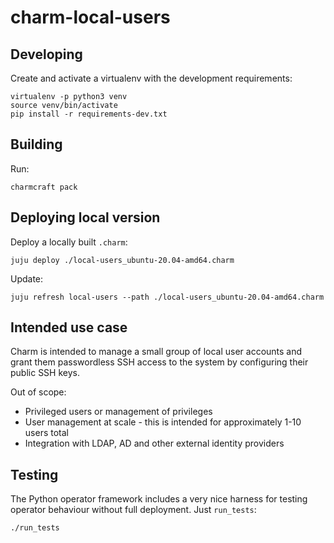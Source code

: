 # charm-local-users

## Developing

Create and activate a virtualenv with the development requirements:

    virtualenv -p python3 venv
    source venv/bin/activate
    pip install -r requirements-dev.txt

## Building

Run:

    charmcraft pack

## Deploying local version

Deploy a locally built `.charm`:

    juju deploy ./local-users_ubuntu-20.04-amd64.charm

Update:

    juju refresh local-users --path ./local-users_ubuntu-20.04-amd64.charm

## Intended use case

Charm is intended to manage a small group of local user accounts and grant them passwordless SSH
access to the system by configuring their public SSH keys.

Out of scope:
- Privileged users or management of privileges
- User management at scale - this is intended for approximately 1-10 users total
- Integration with LDAP, AD and other external identity providers

## Testing

The Python operator framework includes a very nice harness for testing
operator behaviour without full deployment. Just `run_tests`:

    ./run_tests
